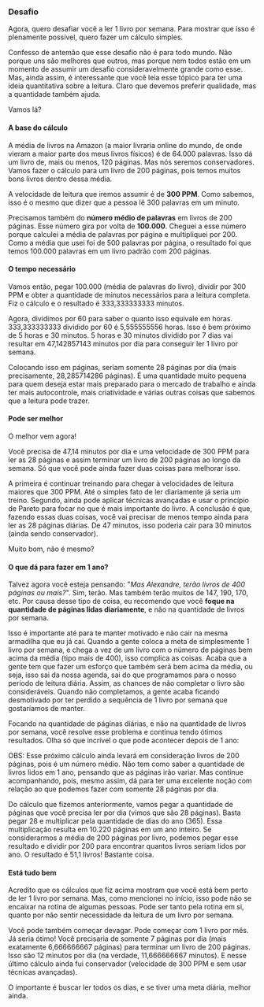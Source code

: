 ### Desafio

Agora, quero desafiar você a ler 1 livro por semana. Para mostrar que isso é plenamente possível, quero fazer um cálculo simples.

Confesso de antemão que esse desafio não é para todo mundo. Não porque uns são melhores que outros, mas porque nem todos estão em um momento de assumir um desafio consideravelmente grande como esse. Mas, ainda assim, é interessante que você leia esse tópico para ter uma ideia quantitativa sobre a leitura. Claro que devemos preferir qualidade, mas a quantidade também ajuda.

Vamos lá?

#### A base do cálculo

A média de livros na Amazon (a maior livraria online do mundo, de onde vieram a maior parte dos meus livros físicos) é de 64.000 palavras. Isso dá um livro de, mais ou menos, 120 páginas. Mas nós seremos conservadores. Vamos fazer o cálculo para um livro de 200 páginas, pois temos muitos bons livros dentro dessa média.

A velocidade de leitura que iremos assumir é de **300 PPM**. Como sabemos, isso é o mesmo que dizer que a pessoa lê 300 palavras em um minuto.

Precisamos também do **número médio de palavras** em livros de 200 páginas. Esse número gira por volta de **100.000**. Cheguei a esse número porque calculei a média de palavras por página e multipliquei por 200. Como a média que usei foi de 500 palavras por página, o resultado foi que temos 100.000 palavras em um livro padrão com 200 páginas.

#### O tempo necessário

Vamos então, pegar 100.000 (média de palavras do livro), dividir por 300 PPM e obter a quantidade de minutos necessários para a leitura completa. Fiz o cálculo e o resultado é 333,333333333 minutos. 

Agora, dividimos por 60 para saber o quanto isso equivale em horas. 333,333333333 dividido por 60 é 5,555555556 horas. Isso é bem próximo de 5 horas e 30 minutos. 5 horas e 30 minutos dividido por 7 dias vai resultar em 47,142857143 minutos por dia para conseguir ler 1 livro por semana.

Colocando isso em páginas, seriam somente 28 páginas por dia (mais precisamente, 28,285714286 páginas). É uma quantidade muito pequena para quem deseja estar mais preparado para o mercado de trabalho e ainda ter mais autocontrole, mais criatividade e várias outras coisas que sabemos que a leitura pode trazer.

#### Pode ser melhor

O melhor vem agora!

Você precisa de 47,14 minutos por dia e uma velocidade de 300 PPM para ler as 28 páginas e assim terminar um livro de 200 páginas ao longo da semana. Só que você pode ainda fazer duas coisas para melhorar isso.

A primeira é continuar treinando para chegar à velocidades de leitura maiores que 300 PPM. Até o simples fato de ler diariamente já seria um treino. Segundo, ainda pode aplicar técnicas avançadas e usar o princípio de Pareto para focar no que é mais importante do livro. A conclusão é que, fazendo essas duas coisas, você vai precisar de menos tempo ainda para ler as 28 páginas diárias. De 47 minutos, isso poderia cair para 30 minutos (ainda sendo conservador).

Muito bom, não é mesmo?

#### O que dá para fazer em 1 ano?

Talvez agora você esteja pensando: "*Mas Alexandre, terão livros de 400 páginas ou mais?*". Sim, terão. Mas também terão muitos de 147, 190, 170, etc. Por causa desse tipo de coisa, eu recomendo que você **foque na quantidade de páginas lidas diariamente**, e não na quantidade de livros por semana.

Isso é importante até para te manter motivado e não cair na mesma armadilha que eu já cai. Quando a gente coloca a meta de simplesmente 1 livro por semana, e chega a vez de um livro com o número de páginas bem acima da média (tipo mais de 400), isso complica as coisas. Acaba que a gente tem que fazer um esforço que também será bem acima da média, ou seja, isso sai da nossa agenda, sai do que programamos para o nosso período de leitura diária.  Assim, as chances de não completar o livro são consideráveis. Quando não completamos, a gente acaba ficando desmotivado por ter perdido a sequência de 1 livro por semana que gostaríamos de manter.

Focando na quantidade de páginas diárias, e não na quantidade de livros por semana, você resolve esse problema e continua tendo ótimos resultados. Olha só que incrível o que pode acontecer depois de 1 ano:

OBS: Esse próximo cálculo ainda levará em consideração livros de 200 páginas, pois é um número médio. Não tem como saber a quantidade de livros lidos em 1 ano, pensando que as páginas irão variar. Mas continue acompanhando, pois, mesmo assim, dá para ter uma excelente noção com relação ao que podemos fazer com somente 28 páginas por dia.

Do cálculo que fizemos anteriormente, vamos pegar a quantidade de páginas que você precisa ler por dia (vimos que são 28 páginas). Basta pegar 28 e multiplicar pela quantidade de dias do ano (365). Essa multiplicação resulta em 10.220 páginas em um ano inteiro. Se considerarmos a média de 200 páginas por livro, podemos pegar esse resultado e dividir por 200 para encontrar quantos livros seriam lidos por ano. O resultado é 51,1 livros! Bastante coisa.

#### Está tudo bem

Acredito que os cálculos que fiz acima mostram que você está bem perto de ler 1 livro por semana. Mas, como mencionei no início, isso pode não se encaixar na rotina de algumas pessoas. Pode ser tanto pela rotina em si, quanto por não sentir necessidade da leitura de um livro por semana.

Você pode também começar devagar. Pode começar com 1 livro por mês. Já seria ótimo! Você precisaria de somente 7 páginas por dia (mais exatamente 6,666666667 páginas) para terminar um livro de 200 páginas. Isso são 12 minutos por dia (na verdade, 11,666666667 minutos). E nesse último cálculo ainda fui conservador (velocidade de 300 PPM e sem usar técnicas avançadas).

O importante é buscar ler todos os dias, e se tiver uma meta diária, melhor ainda.
